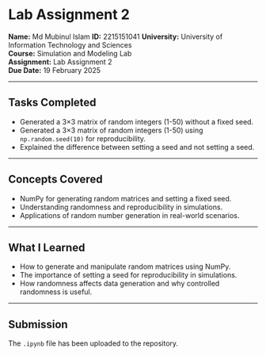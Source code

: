 # Lab Assignment 2

**Name:** Md Mubinul Islam
**ID:** 2215151041 
**University:** University of Information Technology and Sciences  
**Course:** Simulation and Modeling Lab  
**Assignment:** Lab Assignment 2  
**Due Date:** 19 February 2025  

---

## Tasks Completed  
- Generated a 3×3 matrix of random integers (1-50) without a fixed seed.  
- Generated a 3×3 matrix of random integers (1-50) using `np.random.seed(10)` for reproducibility.  
- Explained the difference between setting a seed and not setting a seed.  

---

## Concepts Covered  
- NumPy for generating random matrices and setting a fixed seed.  
- Understanding randomness and reproducibility in simulations.  
- Applications of random number generation in real-world scenarios.  

---

## What I Learned  
- How to generate and manipulate random matrices using NumPy.  
- The importance of setting a seed for reproducibility in simulations.  
- How randomness affects data generation and why controlled randomness is useful.  

---

## Submission  
The `.ipynb` file has been uploaded to the repository.  
